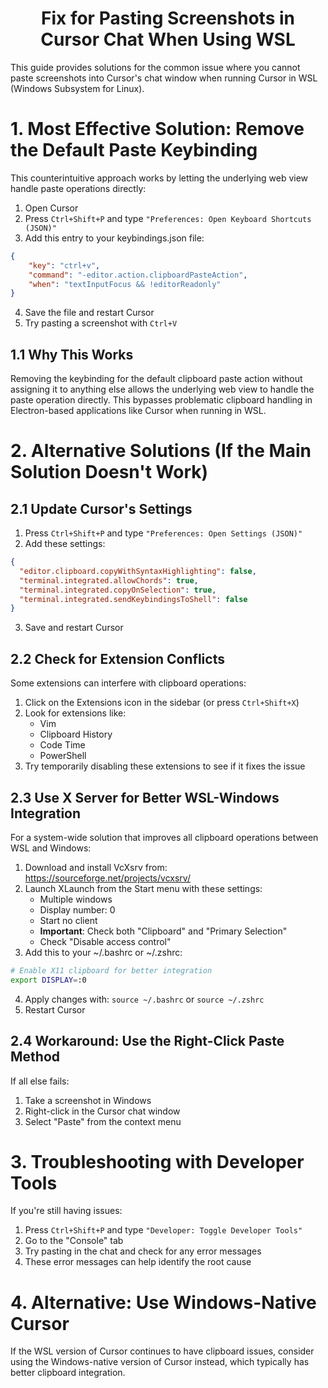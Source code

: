 <h1 align="center">Fix for Pasting Screenshots in Cursor Chat When Using WSL</h1>

This guide provides solutions for the common issue where you cannot paste screenshots into Cursor's chat window when running Cursor in WSL (Windows Subsystem for Linux).

# 1. Most Effective Solution: Remove the Default Paste Keybinding

This counterintuitive approach works by letting the underlying web view handle paste operations directly:

1. Open Cursor
2. Press `Ctrl+Shift+P` and type `"Preferences: Open Keyboard Shortcuts (JSON)"`
3. Add this entry to your keybindings.json file:

```json
{
    "key": "ctrl+v",
    "command": "-editor.action.clipboardPasteAction",
    "when": "textInputFocus && !editorReadonly"
}
```

4. Save the file and restart Cursor
5. Try pasting a screenshot with `Ctrl+V`

## 1.1 Why This Works

Removing the keybinding for the default clipboard paste action without assigning it to anything else allows the underlying web view to handle the paste operation directly. This bypasses problematic clipboard handling in Electron-based applications like Cursor when running in WSL.

# 2. Alternative Solutions (If the Main Solution Doesn't Work)

## 2.1 Update Cursor's Settings

1. Press `Ctrl+Shift+P` and type `"Preferences: Open Settings (JSON)"`
2. Add these settings:

```json
{
  "editor.clipboard.copyWithSyntaxHighlighting": false,
  "terminal.integrated.allowChords": true,
  "terminal.integrated.copyOnSelection": true,
  "terminal.integrated.sendKeybindingsToShell": false
}
```

3. Save and restart Cursor

## 2.2 Check for Extension Conflicts

Some extensions can interfere with clipboard operations:

1. Click on the Extensions icon in the sidebar (or press `Ctrl+Shift+X`)
2. Look for extensions like:
   - Vim
   - Clipboard History
   - Code Time
   - PowerShell
3. Try temporarily disabling these extensions to see if it fixes the issue

## 2.3 Use X Server for Better WSL-Windows Integration

For a system-wide solution that improves all clipboard operations between WSL and Windows:

1. Download and install VcXsrv from: https://sourceforge.net/projects/vcxsrv/
2. Launch XLaunch from the Start menu with these settings:
   - Multiple windows
   - Display number: 0
   - Start no client
   - **Important**: Check both "Clipboard" and "Primary Selection"
   - Check "Disable access control"
3. Add this to your ~/.bashrc or ~/.zshrc:

```bash
# Enable X11 clipboard for better integration
export DISPLAY=:0
```

4. Apply changes with: `source ~/.bashrc` or `source ~/.zshrc`
5. Restart Cursor

## 2.4 Workaround: Use the Right-Click Paste Method

If all else fails:

1. Take a screenshot in Windows
2. Right-click in the Cursor chat window
3. Select "Paste" from the context menu

# 3. Troubleshooting with Developer Tools

If you're still having issues:

1. Press `Ctrl+Shift+P` and type `"Developer: Toggle Developer Tools"`
2. Go to the "Console" tab
3. Try pasting in the chat and check for any error messages
4. These error messages can help identify the root cause

# 4. Alternative: Use Windows-Native Cursor

If the WSL version of Cursor continues to have clipboard issues, consider using the Windows-native version of Cursor instead, which typically has better clipboard integration. 